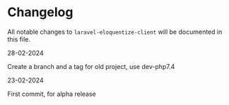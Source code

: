 # Changelog

All notable changes to `laravel-eloquentize-client` will be documented in this file.

28-02-2024

Create a branch and a tag for old project, use dev-php7.4

23-02-2024

First commit, for alpha release


